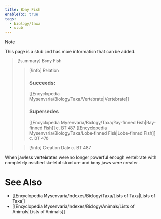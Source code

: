 ```yaml
---
title: Bony Fish
enableToc: true
tags:
  - biology/taxa
  - stub
---
```


> [!note]
> This page is a stub and has more information that can be added.

> [!summary] Bony Fish
> > [!info] Relation
> > ### Succeeds:
> > [[Encyclopedia Mysenvaria/Biology/Taxa/Vertebrate|Vertebrate]]
> > ### Supersedes 
> > [[Encyclopedia Mysenvaria/Biology/Taxa/Ray-finned Fish|Ray-finned Fish]] c. BT 487
> > [[Encyclopedia Mysenvaria/Biology/Taxa/Lobe-finned Fish|Lobe-finned Fish]] c. BT 478
>
> > [!info] Creation Date
> > c. BT 487

When jawless vertebrates were no longer powerful enough vertebrate with completely ossified skeletal structure and bony jaws were created.

# See Also
- [[Encyclopedia Mysenvaria/Indexes/Biology/Taxa/Lists of Taxa|Lists of Taxa]]
- [[Encyclopedia Mysenvaria/Indexes/Biology/Animals/Lists of Animals|Lists of Animals]]
